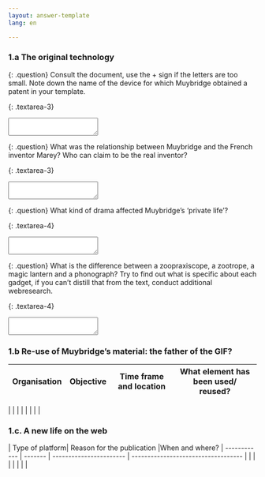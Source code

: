 ```yaml
---
layout: answer-template
lang: en

---
```

<!-- section -->
### 1.a The original technology

{: .question}
Consult the document, use the + sign if the letters are too small. Note down the name of the device for which Muybridge obtained a patent in your template.

{: .textarea-3}
<textarea></textarea>

{: .question}
What was the relationship between Muybridge and the French inventor Marey? Who can claim to be the real inventor?

{: .textarea-3}
<textarea></textarea>

{: .question}
What kind of drama affected Muybridge’s ‘private life’?


{: .textarea-4}
<textarea></textarea>


{: .question}
What is the difference between a zoopraxiscope, a zootrope, a magic lantern and a phonograph? Try to find out what is specific about each gadget, if you can’t distill that from the text, conduct additional webresearch.


{: .textarea-4}
<textarea></textarea>

<!-- section -->
### 1.b  Re-use of Muybridge’s material: the father of the GIF?

| Organisation | Objective | Time frame and location | What element has been used/ reused?
| ------------ | ------- | ----------------------- | -----------------------------------
|
|
|
|
|
|
|
|

### 1.c. A new life on the web





| Type of platform| Reason for the publication |When and where?
| ------------ | ------- | ----------------------- | -----------------------------------
|
|
|
|
|
|
|
|
